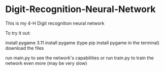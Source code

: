 # Digit-Recognition-Neural-Network

This is my 4-H Digit recognition neural network

To try it out:

install pygame 3.11
install pygame (type pip install pygame in the terminal)
download the files

run main.py to see the network's capabilities
or
run train.py to train the network even more (may be very slow)
